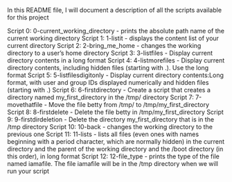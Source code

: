 In this README file, I will document a description of all the scripts available for this project

Script 0: 0-current_working_directory - prints the absolute path name of the current working directory
Script 1: 1-listit - displays the content list of your current directory
Script 2: 2-bring_me_home - changes the working directory to a user’s home directory
Script 3: 3-listfiles - Display current directory contents in a long format
Script 4: 4-listmorefiles - Display current directory contents, including hidden files (starting with .). Use the long format
Script 5: 5-listfilesdigitonly - Display current directory contents:Long format, with user and group IDs displayed numerically and hidden files (starting with .)
Script 6: 6-firstdirectory - Create a script that creates a directory named my_first_directory in the /tmp/ directory
Script 7: 7-movethatfile - Move the file betty from /tmp/ to /tmp/my_first_directory
Script 8: 8-firstdelete - Delete the file betty in /tmp/my_first_directory
Script 9: 9-firstdirdeletion - Delete the directory my_first_directory that is in the /tmp directory
Script 10: 10-back - changes the working directory to the previous one
Script 11: 11-lists - lists all files (even ones with names beginning with a period character, which are normally hidden) in the current directory and the parent of the working directory and the /boot directory (in this order), in long format
Script 12: 12-file_type - prints the type of the file named iamafile. The file iamafile will be in the /tmp directory when we will run your script
